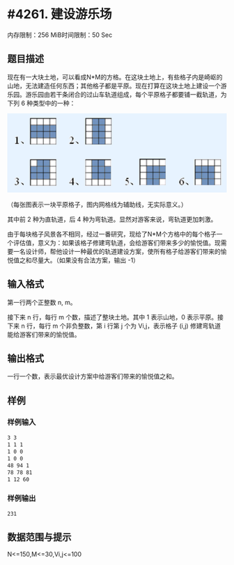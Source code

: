 # #4261. 建设游乐场

内存限制：256 MiB时间限制：50 Sec

## 题目描述

现在有一大块土地，可以看成N*M的方格。在这块土地上，有些格子内是崎岖的山地，无法建造任何东西；其他格子都是平原。现在打算在这块土地上建设一个游乐园。游乐园由若干条闭合的过山车轨道组成，每个平原格子都要铺一截轨道，为下列 6 种类型中的一种：

![](upload/201509/fb.jpg)

（每张图表示一块平原格子，图内网格线为辅助线，无实际意义。）

其中前 2 种为直轨道，后 4 种为弯轨道。显然对游客来说，弯轨道更加刺激。

由于每块格子风景各不相同，经过一番研究，现给了N*M个方格中的每个格子一个评估值，意义为：如果该格子修建弯轨道，会给游客们带来多少的愉悦值。现需要一名设计师，帮他设计一种最优的轨道建设方案，使所有格子给游客们带来的愉悦值之和尽量大。（如果没有合法方案，输出 -1）

## 输入格式

第一行两个正整数 n, m。

接下来 n 行，每行 m 个数，描述了整块土地。其中 1 表示山地，0 表示平原。接下来 n 行，每行 m 个非负整数，第 i 行第 j 个为 Vi,j，表示格子 (i,j) 修建弯轨道能给游客们带来的愉悦值。

## 输出格式

一行一个数，表示最优设计方案中给游客们带来的愉悦值之和。

## 样例

### 样例输入

    
    3 3
    1 1 1 
    1 0 0 
    1 0 0 
    48 94 1 
    78 78 81 
    1 12 60 
    
    

### 样例输出

    
    231
    

## 数据范围与提示

N<=150,M<=30,Vi,j<=100
